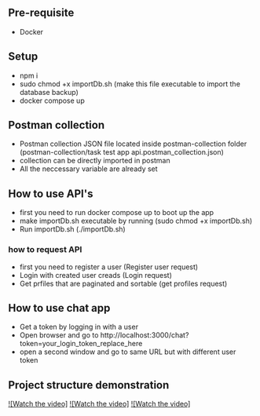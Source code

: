 ## Pre-requisite

- Docker

## Setup

- npm i
- sudo chmod +x importDb.sh (make this file executable to import the database backup)
- docker compose up

## Postman collection

- Postman collection JSON file located inside postman-collection folder (postman-collection/task test app api.postman_collection.json)
- collection can be directly imported in postman
- All the neccessary variable are already set

## How to use API's

- first you need to run docker compose up to boot up the app
- make importDb.sh executable by running (sudo chmod +x importDb.sh)
- Run importDb.sh (./importDb.sh)

### how to request API

- first you need to register a user (Register user request)
- Login with created user creads (Login request)
- Get prfiles that are paginated and sortable (get profiles request)

## How to use chat app

- Get a token by logging in with a user
- Open browser and go to http://localhost:3000/chat?token=your_login_token_replace_here
- open a second window and go to same URL but with different user token

## Project structure demonstration

[![Watch the video]](https://www.loom.com/share/104a02f47eae43bd96e09fde92ab6684)
[![Watch the video]](https://www.loom.com/share/4eca2e556906454d91ca5a97302add28)
[![Watch the video]](https://www.loom.com/share/7b0404c1d5424589af1a83fea88ece14)
